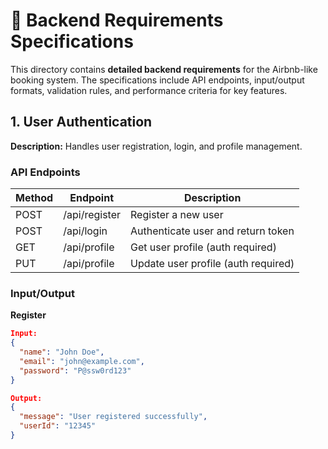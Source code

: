 # 📂 Backend Requirements Specifications

This directory contains **detailed backend requirements** for the Airbnb-like booking system. The specifications include API endpoints, input/output formats, validation rules, and performance criteria for key features.

## 1. User Authentication

**Description:** Handles user registration, login, and profile management.

### API Endpoints

| Method | Endpoint       | Description                       |
|--------|---------------|-----------------------------------|
| POST   | /api/register  | Register a new user               |
| POST   | /api/login     | Authenticate user and return token|
| GET    | /api/profile   | Get user profile (auth required) |
| PUT    | /api/profile   | Update user profile (auth required)|

### Input/Output

**Register**
```json
Input:
{
  "name": "John Doe",
  "email": "john@example.com",
  "password": "P@ssw0rd123"
}

Output:
{
  "message": "User registered successfully",
  "userId": "12345"
}

